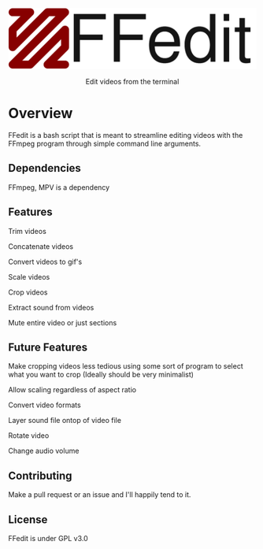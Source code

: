 <p align="center">
<img src="./FFedit.png" width="1000px">
</p>

<p align="center">Edit videos from the terminal</p>

# Overview

FFedit is a bash script that is meant to streamline editing videos with the FFmpeg program through simple command line arguments.

## Dependencies

FFmpeg, MPV is a dependency

## Features
Trim videos

Concatenate videos

Convert videos to gif's

Scale videos

Crop videos

Extract sound from videos

Mute entire video or just sections

## Future Features
Make cropping videos less tedious using some sort of program to select what you want to crop (Ideally should be very minimalist)

Allow scaling regardless of aspect ratio

Convert video formats 

Layer sound file ontop of video file 

Rotate video

Change audio volume 

## Contributing
Make a pull request or an issue and I'll happily tend to it.

## License
FFedit is under GPL v3.0
